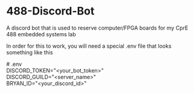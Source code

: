 # 488-Discord-Bot
A discord bot that is used to reserve computer/FPGA boards for my CprE 488 embedded systems lab

In order for this to work, you will need a special .env file that looks something like this

\# .env  
DISCORD_TOKEN="<your_bot_token>"  
DISCORD_GUILD="<server_name>"  
BRYAN_ID="<your_discord_id>"  
